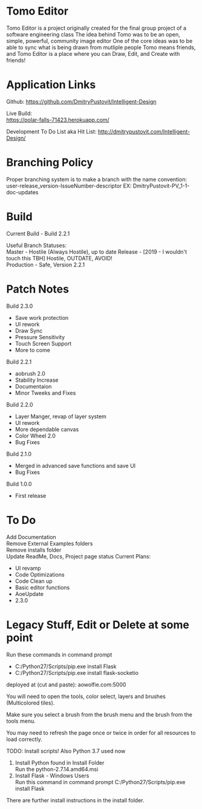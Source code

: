 Tomo Editor
================================
Tomo Editor is a project originally created for the final group project of a software engineering class 
The idea behind Tomo was to be an open, simple, powerful, community image editor
One of the core ideas was to be able to sync what is being drawn from mutliple people
Tomo means friends, and Tomo Editor is a place where you can Draw, Edit, and Create with friends! 


Application Links
==================
Github: 
https://github.com/DmitryPustovit/Intelligent-Design

Live Build:  
https://polar-falls-71423.herokuapp.com/  

Development To Do List aka Hit List:
http://dmitrypustovit.com/Intelligent-Design/  


Branching Policy
================================
Proper branching system is to make a branch with the name convention:
user-release_version-IssueNumber-descriptor
EX: DmitryPustovit-PV_1-1-doc-updates


Build
=========================================
Current Build - Build 2.2.1

Useful Branch Statuses:  
Master - Hostile (Always Hostile), up to date
Release - [2019 - I wouldn't touch this TBH] Hostile, OUTDATE, AVOID!  
Production - Safe, Version 2.2.1


Patch Notes
==================
Build 2.3.0  
- Save work protection  
- UI rework  
- Draw Sync  
- Pressure Sensitivity  
- Touch Screen Support  
- More to come  

Build 2.2.1
- aobrush 2.0  
- Stability Increase
- Documentaion
- Minor Tweeks and Fixes

Build 2.2.0
- Layer Manger, revap of layer system
- UI rework
- More dependable canvas
- Color Wheel 2.0
- Bug Fixes  

Build 2.1.0
- Merged in advanced save functions and save UI
- Bug Fixes

Build 1.0.0
- First release


To Do
=========
Add Documentation  
Remove External Examples folders   
Remove installs folder  
Update ReadMe, Docs, Project page status
Current Plans:
- UI revamp
- Code Optimizations
- Code Clean up
- Basic editor functions
- AoeUpdate
- 2.3.0


Legacy Stuff, Edit or Delete at some point
=======================
Run these commands in command prompt  
- C:/Python27/Scripts/pip.exe install Flask  
- C:/Python27/Scripts/pip.exe install flask-socketio  


deployed at (cut and paste): aowolfie.com:5000

You will need to open the tools, color select, layers and brushes (Multicolored tiles).

Make sure you select a brush from the brush menu and the brush from the tools menu.

You may need to refresh the page once or twice in order for all resources to load correctly.

TODO: 
Install scripts! 
Also Python 3.7 used now


1) Install Python found in Install Folder  
	Run the python-2.7.14.amd64.msi  
2) Install Flask - Windows Users  
	Run this command in command prompt C:/Python27/Scripts/pip.exe install Flask  

There are further install instructions in the install folder.